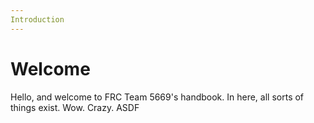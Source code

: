 ```yaml
---
Introduction
---
```


# Welcome

Hello, and welcome to FRC Team 5669's handbook. In here, all sorts of things exist. Wow. Crazy.
ASDF
